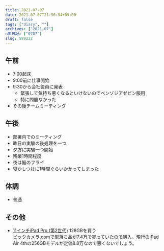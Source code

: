 ```yaml
---
title: 2021-07-07
date: 2021-07-07T21:56:34+09:00
draft: false
tags: ["diary", ""]
archives: ["2021-07"]
n年日記: ["0707"]
slug: 589222
---
```

## 午前
- 7:00起床
- 9:00前に仕事開始
- 9:30から会社役員に発表
  - 緊張して気持ち悪くなるといけないのでベンゾジアゼピン服用
  - 特に問題なかった
- その後チームミーティング
## 午後
- 部署内でのミーティング
- 昨日の実験の後処理を一つ
- 夕方に実験一つ開始
- 残業1時間程度
- 夜は鮭のフライ
- 寝かしつけに1時間ぐらいかかってしまった
## 体調
- 普通
## その他
- [11インチiPad Pro (第2世代)](https://ja.wikipedia.org/wiki/11%E3%82%A4%E3%83%B3%E3%83%81iPad_Pro_(%E7%AC%AC2%E4%B8%96%E4%BB%A3)) 128GBを買う  
ビックカメラ.comで型落ち品が7.4万で売っていたので購入。現行のiPad Air 4thの256GBモデルが定価8.8万なので悪くないでしょう。